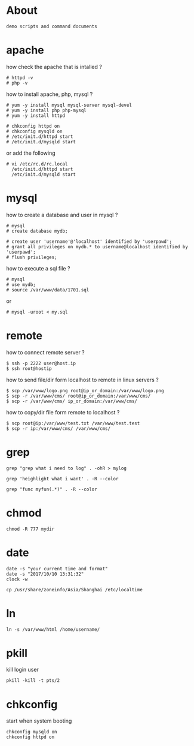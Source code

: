 About
============

	demo scripts and command documents


apache
============

how check the apache that is intalled ?

	# httpd -v
	# php -v

how to install apache, php, mysql ?

	# yum -y install mysql mysql-server mysql-devel
	# yum -y install php php-mysql
	# yum -y install httpd

	# chkconfig httpd on
	# chkconfig mysqld on
	# /etc/init.d/httpd start
	# /etc/init.d/mysqld start

or add the following 

	# vi /etc/rc.d/rc.local
	  /etc/init.d/httpd start
	  /etc/init.d/mysqld start


mysql
============

how to create a database and user in mysql ?

	# mysql
	# create database mydb;

	# create user 'username'@'localhost' identified by 'userpawd';
	# grant all privileges on mydb.* to username@localhost identified by 'userpawd';
	# flush privileges;

how to execute a sql file ?

	# mysql
	# use mydb;
	# source /var/www/data/1701.sql

or

	# mysql -uroot < my.sql


remote
============

how to connect remote server ?

	$ ssh -p 2222 user@host.ip
	$ ssh root@hostip

how to send file/dir form localhost to remote in linux servers ?

	$ scp /var/www/logo.png root@ip_or_domain:/var/www/logo.png
	$ scp -r /var/www/cms/ root@ip_or_domain:/var/www/cms/
	$ scp -r /var/www/cms/ ip_or_domain:/var/www/cms/

how to copy/dir file form remote to localhost ?

	$ scp root@ip:/var/www/test.txt /var/www/test.test
	$ scp -r ip:/var/www/cms/ /var/www/cms/


grep
============

	grep "grep what i need to log" . -ohR > mylog

	grep 'heighlight what i want' . -R --color

	grep "func myfun(.*)" . -R --color


chmod
============

	chmod -R 777 mydir


date
============

	date -s "your current time and format"
	date -s "2017/10/10 13:31:32"
	clock -w

	cp /usr/share/zoneinfo/Asia/Shanghai /etc/localtime


ln
============

	ln -s /var/www/html /home/username/


pkill
============

kill login user

	pkill -kill -t pts/2


chkconfig
============

start when system booting


	chkconfig mysqld on
	chkconfig httpd on



